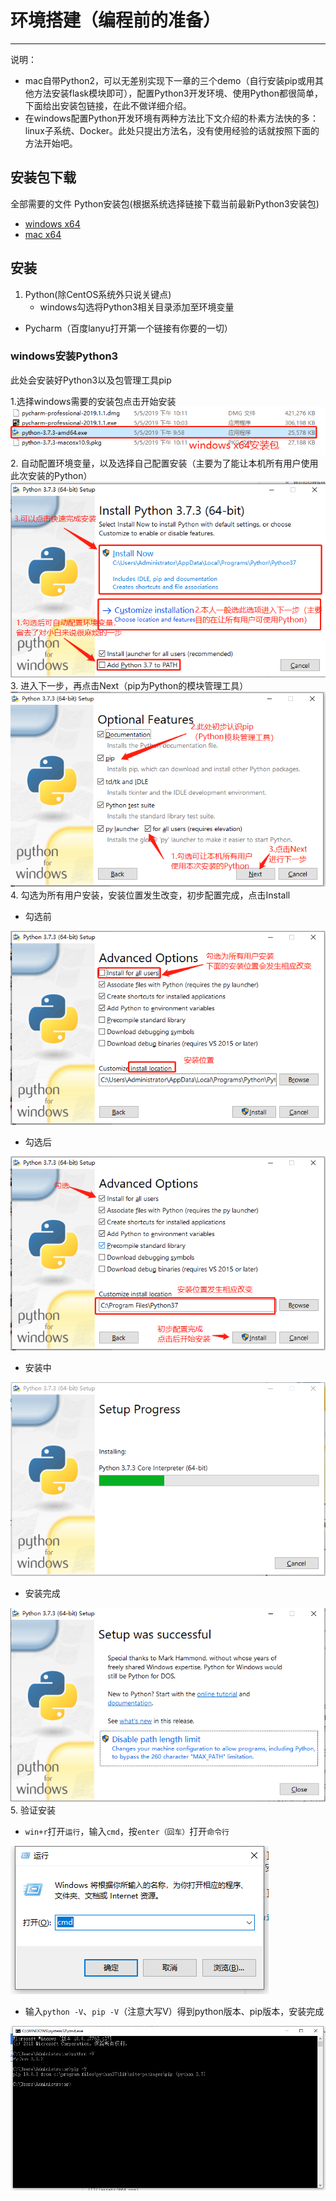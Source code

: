 # 环境搭建（编程前的准备）
---
说明：
- mac自带Python2，可以无差别实现下一章的三个demo（自行安装pip或用其他方法安装flask模块即可），配置Python3开发环境、使用Python都很简单，下面给出安装包链接，在此不做详细介绍。
- 在windows配置Python开发环境有两种方法比下文介绍的朴素方法快的多：linux子系统、Docker。此处只提出方法名，没有使用经验的话就按照下面的方法开始吧。


## 安装包下载

全部需要的文件
Python安装包(根据系统选择链接下载当前最新Python3安装包)
- [windows x64](https://www.python.org/ftp/python/3.7.3/python-3.7.3-amd64.exe) 
- [mac x64](https://www.python.org/ftp/python/3.7.3/python-3.7.3-macosx10.9.pkg)
   
## 安装
1. Python(除CentOS系统外只说关键点)
    - windows勾选将Python3相关目录添加至环境变量
- Pycharm（百度lanyu打开第一个链接有你要的一切）

### windows安装Python3
此处会安装好Python3以及包管理工具pip

1.选择windows需要的安装包点击开始安装
![](/assets/000.png)
2.  自动配置环境变量，以及选择自己配置安装（主要为了能让本机所有用户使用此次安装的Python）
![](/assets/001.png)
3. 进入下一步，再点击Next（pip为Python的模块管理工具）
![![](/assets/002.png)](/assets/002.png)
4. 勾选为所有用户安装，安装位置发生改变，初步配置完成，点击Install

- 勾选前

![](/assets/003.png)

- 勾选后

![](/assets/004.png)
- 安装中

![](/assets/005.png)
- 安装完成

![](/assets/006.png)
5. 验证安装
- `win+r`打开`运行`，输入`cmd`，按`enter（回车）`打开`命令行`

![](/assets/007.png)

- 输入`python -V`、`pip -V`（注意大写V）得到python版本、pip版本，安装完成

![](/assets/008.png)




